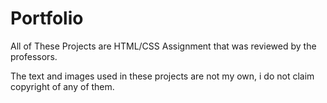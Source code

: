 # Portfolio
All of These Projects are HTML/CSS Assignment that was reviewed by the professors. 


The text and images used in these projects are not my own, i do not claim copyright of any of them.
